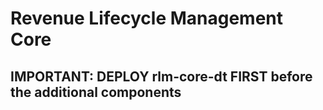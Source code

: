 # Revenue Lifecycle Management Core



## IMPORTANT: DEPLOY rlm-core-dt FIRST before the additional components
